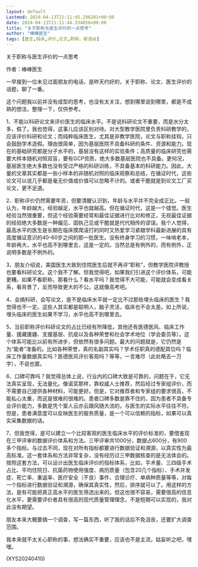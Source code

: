 ```yaml
---
layout: default
Lastmod: 2024-04-13T21:11:45.296201+00:00
date: 2024-04-13T21:11:44.334856+00:00
title: "关于职称与医生评价的一点思考"
author: "棒棒医生"
tags: [医生,临床,评价,论文,职称，新语丝]
---
```


关于职称与医生评价的一点思考

作者：棒棒医生

一早接到一位未见过面朋友的电话，是昨天约好的，关于职称、论文、医生评价的话题，聊了一番。

这个问题我以前并没有成型的思考，也没有太关注，想到哪里说到哪里，都是不成熟的想法，整理一下，仅供参考。

1、不能以科研论文来评价医生的临床水平。不是说科研论文不重要，而是水分太多，假了。我也觉得，这事儿应该区别对待。对大型教学医院里负责科研教学的，应该评价科研和论文；而纯粹临床医生，尤其是非教学医院，论文与职称挂钩，只会鼓励学术造假。理由很简单，因为基层医院不具备科研的条件、资源和能力。现在的基础研究都是分子水平的，基层没有这样的实验条件；高质量的临床研究也需要大样本随机对照双盲，要有GCP资质，绝大多数基层医院也不具备。更何况，基层医生绝大多数也没有受过严格的科研训练，不具备基本的科研能力。因此，大量的文章其实都是一些小样本的非随机对照的临床观察和总结，在循证时代，这些论文可以说几乎都是毫无价值或价值可以忽略不计的。或者干脆就是到论文工厂买论文，更不足道。

2、职称评价仍然需要年资，但要清醒认识到，年龄与水平并不完全成正比。一般认为，年龄越大，经验越足，水平也就越高。但在循证时代，这是一个错觉。医生经验当然很重要，但这个经验需要经常和最佳证据进行比对和修正，无视最佳证据的经验绝大多数是一种偏见、固执己见或干脆就是代代相传的谬误。我个人觉得，最高水平的医生是长期在临床摸爬滚打的同时又热爱学习紧跟学科最新进展的具有高度循证意识的40-60岁之间的那一批医生。没有终身学习的习惯，一味啃老本，年龄再大，水平也高不到哪里去，这是一定的。当然总是有例外的，而有例外，正说明多数是不例外的。

3、朋友介绍说，美国医生大致到住院医生后就不再评“职称”，但教学医院评教授也要看科研论文。这个我不了解。但我觉得吧，如果我们引进这个评价体系，可能更糟。如果不看职称，那看什么？看水平吗？我觉得不大可能，可能就会变成看关系，看背景了，反而导致更大的不公。这就像高考吧。

4、会搞科研，会写论文，是不是临床水平就一定比不过那些埋头临床的医生？我觉得也不一定。这些人其实都是聪明人，脑子灵活，临床也不会太差。如上所说，埋头临床的医生如果不学习，水平也高不到哪里去。

5、当前职称评价科研论文的占比已经有所降低，其他还有医德医风、临床工作量、援藏援疆、支援基层、抗疫以及各种荣誉和社会学术地位（学会委员等）。这个体系可能比以前有所进步，但依然有很多问题。最大的问题就是，它仍然是为“能者”准备的。比如各种荣誉，真的名副其实吗？学术任职真的德配其位吗？临床工作量数据真实吗？医德医风评价客观吗？等等，一言难尽（此处略去一万字），不说也罢。

6、口碑可靠吗？我觉得总体上说，行业内的口碑大致是可靠的，问题在于，它无法真实呈现，无法量化。像诺奖那样，靠权威人士推荐，然后经过专家组评价，而不需要自己提供各种材料，可能更好。但是，它对推荐者和专家组的要求很高，不能私心太重，而这是很难的很难的。患者口碑多数是靠不住的，因为患者不具备专业评价能力，多数是凭个案人云亦云跟风随大流的，与医生的实际水平往往不符。但是，患者满意度可以反映医生的服务质量，是一个可以信赖的指标，如果可以真实采集数据的话。

7、但我觉得，是可以建立一个比较客观的医生临床水平的评价标准的，要借鉴现在三甲评审的数据评价体系和方法。三甲评审共1000分，数据占600分，有900多个指标。与过去不同，现在对所有指标都要进行数据验证和溯源，以真实性为最高标准。这一套体系和方法非常复杂，没有经历过三甲数据核查的是无法体会的。按照这套方法，可以设计出医生临床评价的指标体系，比如，手术量、三四级手术占比、平均住院日、抗菌药物使用强度、病历质量（包含20几个指标）、手术并发症、死亡率、重返率、医疗安全（不良）事件、合理诊疗、单病种质量等等，对每一个指标进行数据验证和溯源，确保其真实性，然后，排序就可以了。用这样的方法，是有可能把真正高水平的医生筛选出来的。但这也很不容易，需要很高的信息化水平，更需要评价者具有很高的现代质量管理理念，不是短期可以实现的，我对此没有期望。

朋友本来大概要搞一个调查，写一篇东西，听了我的话后不免沮丧，还要扩大调查范围。

我本来就不太关心职称的事，想法确实不重要，应该也不是主流，姑妄听之吧，嘿嘿。

(XYS20240410)


